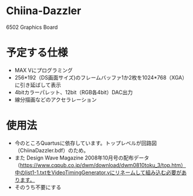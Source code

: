 # Chiina-Dazzler
6502 Graphics Board

# 予定する仕様
- MAX Vにプログラミング
- 256\*192（DS画面サイズ)のフレームバッファ1か2枚を1024\*768（XGA）に引き延ばして表示
- 4bitカラーパレット、12bit（RGB各4bit）DAC出力
- 線分描画などのアクセラレーション

# 使用法
 - 今のところQuartusに依存しています。トップレベルが回路図（ChiinaDazzler.bdf）のため。
 - また Design Wave Magazine 2008年10月号の配布データ（https://www.cqpub.co.jp/dwm/download/dwm0810toku_3/top.htm）中のlist1-1.txtをVideoTimingGenerator.vにリネームして組み込む必要があります。
  - そのうち不要にする
